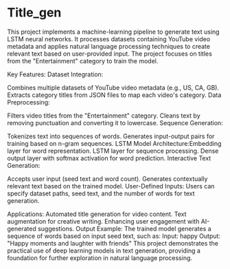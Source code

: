 # Title_gen
This project implements a machine-learning pipeline to generate text using LSTM neural networks. It processes datasets containing YouTube video metadata and applies natural language processing techniques to create relevant text based on user-provided input. The project focuses on titles from the "Entertainment" category to train the model.

Key Features:
Dataset Integration:

Combines multiple datasets of YouTube video metadata (e.g., US, CA, GB).
Extracts category titles from JSON files to map each video's category.
Data Preprocessing:

Filters video titles from the "Entertainment" category.
Cleans text by removing punctuation and converting it to lowercase.
Sequence Generation:

Tokenizes text into sequences of words.
Generates input-output pairs for training based on n-gram sequences.
LSTM Model Architecture:Embedding layer for word representation.
LSTM layer for sequence processing.
Dense output layer with softmax activation for word prediction.
Interactive Text Generation:

Accepts user input (seed text and word count).
Generates contextually relevant text based on the trained model.
User-Defined Inputs:
Users can specify dataset paths, seed text, and the number of words for text generation.


Applications:
Automated title generation for video content.
Text augmentation for creative writing.
Enhancing user engagement with AI-generated suggestions.
Output Example:
The trained model generates a sequence of words based on input seed text, such as:
Input: happy
Output: "Happy moments and laughter with friends"
This project demonstrates the practical use of deep learning models in text generation, providing a foundation for further exploration in natural language processing.
